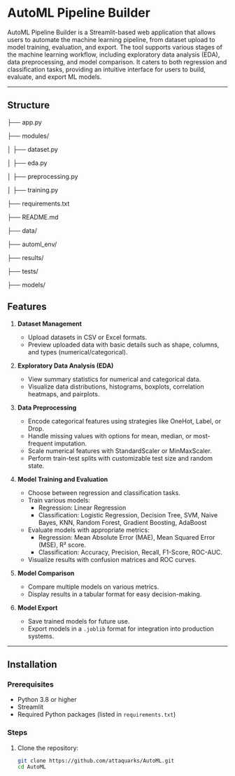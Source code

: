 # AutoML Pipeline Builder

AutoML Pipeline Builder is a Streamlit-based web application that allows users to automate the machine learning pipeline, from dataset upload to model training, evaluation, and export. The tool supports various stages of the machine learning workflow, including exploratory data analysis (EDA), data preprocessing, and model comparison. It caters to both regression and classification tasks, providing an intuitive interface for users to build, evaluate, and export ML models.

---
## Structure
├── app.py

├── modules/

│   ├── dataset.py

│   ├── eda.py

│   ├── preprocessing.py

│   ├── training.py

├── requirements.txt

├── README.md

├── data/

├── automl_env/

├── results/

├── tests/

├── models/

## Features

1. **Dataset Management**
   - Upload datasets in CSV or Excel formats.
   - Preview uploaded data with basic details such as shape, columns, and types (numerical/categorical).

2. **Exploratory Data Analysis (EDA)**
   - View summary statistics for numerical and categorical data.
   - Visualize data distributions, histograms, boxplots, correlation heatmaps, and pairplots.

3. **Data Preprocessing**
   - Encode categorical features using strategies like OneHot, Label, or Drop.
   - Handle missing values with options for mean, median, or most-frequent imputation.
   - Scale numerical features with StandardScaler or MinMaxScaler.
   - Perform train-test splits with customizable test size and random state.

4. **Model Training and Evaluation**
   - Choose between regression and classification tasks.
   - Train various models:
     - Regression: Linear Regression
     - Classification: Logistic Regression, Decision Tree, SVM, Naive Bayes, KNN, Random Forest, Gradient Boosting, AdaBoost
   - Evaluate models with appropriate metrics:
     - Regression: Mean Absolute Error (MAE), Mean Squared Error (MSE), R² score.
     - Classification: Accuracy, Precision, Recall, F1-Score, ROC-AUC.
   - Visualize results with confusion matrices and ROC curves.

5. **Model Comparison**
   - Compare multiple models on various metrics.
   - Display results in a tabular format for easy decision-making.

6. **Model Export**
   - Save trained models for future use.
   - Export models in a `.joblib` format for integration into production systems.

---

## Installation

### Prerequisites
- Python 3.8 or higher
- Streamlit
- Required Python packages (listed in `requirements.txt`)

### Steps
1. Clone the repository:
   ```bash
   git clone https://github.com/attaquarks/AutoML.git
   cd AutoML 

